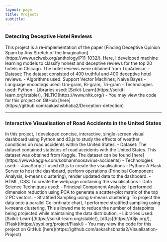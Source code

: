 ```yaml
---
layout: page
title: Projects
subtitle: 
---
```


<h3>Detecting Deceptive Hotel Reviews</h3>
This project is a re-implementation of the paper [Finding Deceptive Opinion Spam by Any Stretch of the Imagination](https://www.aclweb.org/anthology/P11-1032/). Here, I developed machine learning models to classify honest and deceptive reviews for the top 20 hotels in Chicago. The hotel reviews were obtained from TripAdvisor.
- Dataset: The dataset consisted of 400 truthful and 400 deceptive hotel reviews.
- Algorithms used: Support Vector Machines, Naive Bayes
- Language encodings used: Uni-gram, Bi-gram, Tri-gram
- Technologies used: Python
- Libraries used: [Scikit-Learn](https://scikit-learn.org/stable/), [NLTK](https://www.nltk.org/)
- You may view the code for this project on GitHub [here](https://github.com/aakashsbhatia2/Deception-detection)

<hr /> 

<h3>Interactive Visualisation of Road Accidents in the United States</h3>
In this project, I developed concise, interactive, single-screen visual dashboard using Python and d3.js to study the effects of weather conditions on road accidents within the United States.
- Dataset: The dataset contained statistics of road accidents with the United States. This dataset was obtained from Kaggle. The dataset can be found [here](https://www.kaggle.com/sobhanmoosavi/us-accidents)
- Technologies used:
    - JavaScript: I used d3.js to create the visualisations
    - Python: A Flask Server to host the dashboard, perform operations (Principal Component Analysis, k-means clustering), render updated data to the dashboard.
    - HTML, CSS: To create the webpage containing the visualisations
- Data Science Techniques used: 
    - Principal Component Analysis: I performed dimension reduction using PCA to generate a scatter-plot matrix of the top 2 PC vectors.
    - Stratified Sampling using k-means clustering: To project the data onto a parallel Co-ordinate chart, I performed stratified sampling using k-means clustering. This allowed me to reduce the number of datapoints being projected while maintaining the data distribution.
- Libraries Used: [Scikit-Learn](https://scikit-learn.org/stable/), [d3.js](https://d3js.org/), [Flask](https://pypi.org/project/Flask/)
- You may view the code for this project on GitHub [here](https://github.com/aakashsbhatia2/Visualization-Project)
